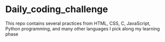 # Daily_coding_challenge
This repo contains several practices from HTML, CSS, C, JavaScript, Python programming, and many other languages I pick along my learning phase

